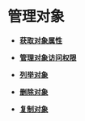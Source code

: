 # 管理对象<a name="ZH-CN_TOPIC_0142815480"></a>

-   **[获取对象属性](获取对象属性.md)**  

-   **[管理对象访问权限](管理对象访问权限.md)**  

-   **[列举对象](列举对象.md)**  

-   **[删除对象](删除对象.md)**  

-   **[复制对象](复制对象.md)**  


